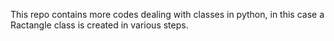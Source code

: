This repo contains more codes dealing with classes in python, in this case a Ractangle class is created in various steps.
